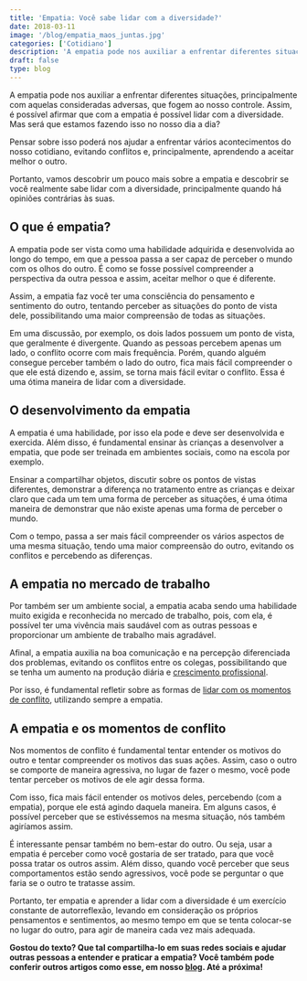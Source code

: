 ```yaml
---
title: 'Empatia: Você sabe lidar com a diversidade?'
date: 2018-03-11
image: '/blog/empatia_maos_juntas.jpg'
categories: ['Cotidiano']
description: 'A empatia pode nos auxiliar a enfrentar diferentes situações, principalmente com aquelas consideradas adversas, que fogem ao nosso controle.'
draft: false
type: blog
---
```


A empatia pode nos auxiliar a enfrentar diferentes situações, principalmente com aquelas consideradas adversas, que fogem ao nosso controle. Assim, é possível afirmar que com a empatia é possível lidar com a diversidade. Mas será que estamos fazendo isso no nosso dia a dia?

Pensar sobre isso poderá nos ajudar a enfrentar vários acontecimentos do nosso cotidiano, evitando conflitos e, principalmente, aprendendo a aceitar melhor o outro.

Portanto, vamos descobrir um pouco mais sobre a empatia e descobrir se você realmente sabe lidar com a diversidade, principalmente quando há opiniões contrárias às suas.

## **O que é empatia?**

A empatia pode ser vista como uma habilidade adquirida e desenvolvida ao longo do tempo, em que a pessoa passa a ser capaz de perceber o mundo com os olhos do outro. É como se fosse possível compreender a perspectiva da outra pessoa e assim, aceitar melhor o que é diferente.

Assim, a empatia faz você ter uma consciência do pensamento e sentimento do outro, tentando perceber as situações do ponto de vista dele, possibilitando uma maior compreensão de todas as situações.

Em uma discussão, por exemplo, os dois lados possuem um ponto de vista, que geralmente é divergente. Quando as pessoas percebem apenas um lado, o conflito ocorre com mais frequência. Porém, quando alguém consegue perceber também o lado do outro, fica mais fácil compreender o que ele está dizendo e, assim, se torna mais fácil evitar o conflito. Essa é uma ótima maneira de lidar com a diversidade.

## **O desenvolvimento da empatia**

A empatia é uma habilidade, por isso ela pode e deve ser desenvolvida e exercida. Além disso, é fundamental ensinar às crianças a desenvolver a empatia, que pode ser treinada em ambientes sociais, como na escola por exemplo.

Ensinar a compartilhar objetos, discutir sobre os pontos de vistas diferentes, demonstrar a diferença no tratamento entre as crianças e deixar claro que cada um tem uma forma de perceber as situações, é uma ótima maneira de demonstrar que não existe apenas uma forma de perceber o mundo.

Com o tempo, passa a ser mais fácil compreender os vários aspectos de uma mesma situação, tendo uma maior compreensão do outro, evitando os conflitos e percebendo as diferenças.

## **A empatia no mercado de trabalho**

Por também ser um ambiente social, a empatia acaba sendo uma habilidade muito exigida e reconhecida no mercado de trabalho, pois, com ela, é possível ter uma vivência mais saudável com as outras pessoas e proporcionar um ambiente de trabalho mais agradável.

Afinal, a empatia auxilia na boa comunicação e na percepção diferenciada dos problemas, evitando os conflitos entre os colegas, possibilitando que se tenha um aumento na produção diária e [crescimento profissional](/crescer-no-trabalho/).

Por isso, é fundamental refletir sobre as formas de [lidar com os momentos de conflito](https://envolverde.cartacapital.com.br/como-lidar-com-os-conflitos/), utilizando sempre a empatia.

## **A empatia e os momentos de conflito**

Nos momentos de conflito é fundamental tentar entender os motivos do outro e tentar compreender os motivos das suas ações. Assim, caso o outro se comporte de maneira agressiva, no lugar de fazer o mesmo, você pode tentar perceber os motivos de ele agir dessa forma.

Com isso, fica mais fácil entender os motivos deles, percebendo (com a empatia), porque ele está agindo daquela maneira. Em alguns casos, é possível perceber que se estivéssemos na mesma situação, nós também agiríamos assim.

É interessante pensar também no bem-estar do outro. Ou seja, usar a empatia é perceber como você gostaria de ser tratado, para que você possa tratar os outros assim. Além disso, quando você perceber que seus comportamentos estão sendo agressivos, você pode se perguntar o que faria se o outro te tratasse assim.

Portanto, ter empatia e aprender a lidar com a diversidade é um exercício constante de autorreflexão, levando em consideração os próprios pensamentos e sentimentos, ao mesmo tempo em que se tenta colocar-se no lugar do outro, para agir de maneira cada vez mais adequada.

**Gostou do texto? Que tal compartilha-lo em suas redes sociais e ajudar outras pessoas a entender e praticar a empatia? Você também pode conferir outros artigos como esse, em nosso [blog](/blog/). Até a próxima!**
